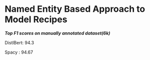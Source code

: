 # Named Entity Based Approach to Model Recipes

***Top F1 scores on manually annotated dataset(6k)***

DistlBert: 94.3

Spacy    : 94.67

